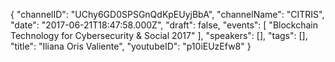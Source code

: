 {
    "channelID": "UChy6GD0SPSGnQdKpEUyjBbA",
    "channelName": "CITRIS",
    "date": "2017-06-21T18:47:58.000Z",
    "draft": false,
    "events": [
        "Blockchain Technology for Cybersecurity & Social 2017"
    ],
    "speakers": [],
    "tags": [],
    "title": "Iliana Oris Valiente",
    "youtubeID": "p10iEUzEfw8"
}